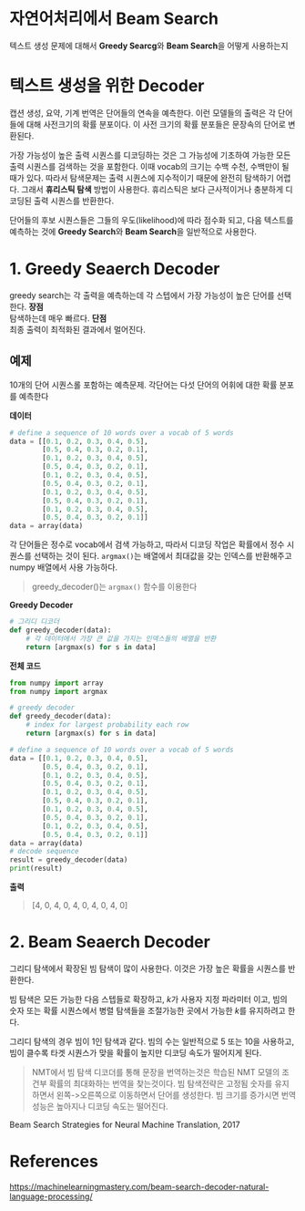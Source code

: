 # 자연어처리에서 Beam Search
텍스트 생성 문제에 대해서 **Greedy Searcg**와 **Beam Search**을 어떻게 사용하는지 

# 텍스트 생성을 위한 Decoder
캡션 생성, 요약, 기계 번역은 단어들의 연속을 예측한다. 이런 모델들의 출력은 각 단어들에 대해 사전크기의 확률 분포이다. 이 사전 크기의 확률 분포들은 문장속의 단어로 변환된다.  
  
가장 가능성이 높은 출력 시퀀스를 디코딩하는 것은 그 가능성에 기초하여 가능한 모든 출력 시퀀스를 검색하는 것을 포함한다. 이때 vocab의 크기는 수백 수천, 수백만이 될때가 있다. 따라서 
탐색문제는 출력 시퀀스에 지수적이기 때문에 완전히 탐색하기 어렵다. 그래서 **휴리스틱 탐색** 방법이 사용한다. 휴리스틱은 보다 근사적이거나 충분하게 디코딩된 출력 시퀀스를 반환한다.  
  
단어들의 후보 시퀀스들은 그들의 우도(likelihood)에 따라 점수화 되고, 다음 텍스트를 예측하는 것에 **Greedy Search**와 **Beam Search**을 일반적으로 사용한다.

# 1. Greedy Seaerch Decoder
greedy search는 각 출력을 예측하는데 각 스텝에서 가장 가능성이 높은 단어를 선택한다. 
**장점**  
탐색하는데 매우 빠르다.
**단점**  
최종 출력이 최적화된 결과에서 멀어진다.
  
## 예제
10개의 단어 시퀀스롤 포함하는 예측문제. 각단어는 다섯 단어의 어휘에 대한 확률 분포를 예측한다

**데이터**  
```python
# define a sequence of 10 words over a vocab of 5 words
data = [[0.1, 0.2, 0.3, 0.4, 0.5],
		[0.5, 0.4, 0.3, 0.2, 0.1],
		[0.1, 0.2, 0.3, 0.4, 0.5],
		[0.5, 0.4, 0.3, 0.2, 0.1],
		[0.1, 0.2, 0.3, 0.4, 0.5],
		[0.5, 0.4, 0.3, 0.2, 0.1],
		[0.1, 0.2, 0.3, 0.4, 0.5],
		[0.5, 0.4, 0.3, 0.2, 0.1],
		[0.1, 0.2, 0.3, 0.4, 0.5],
		[0.5, 0.4, 0.3, 0.2, 0.1]]
data = array(data)
```
각 단어들은 정수로 vocab에서 검색 가능하고, 따라서 디코딩 작업은 확률에서 정수 시퀀스를 선택하는 것이 된다.
`argmax()`는 배열에서 최대값을 갖는 인덱스를 반환해주고 numpy 배열에서 사용 가능하다.  
> greedy_decoder()는 `argmax()` 함수를 이용한다

**Greedy Decoder**  
```python
# 그리디 디코더
def greedy_decoder(data):
    # 각 데이터에서 가장 큰 값을 가지는 인덱스들의 배열을 반환
	return [argmax(s) for s in data]
```

**전체 코드**
```python
from numpy import array
from numpy import argmax

# greedy decoder
def greedy_decoder(data):
	# index for largest probability each row
	return [argmax(s) for s in data]

# define a sequence of 10 words over a vocab of 5 words
data = [[0.1, 0.2, 0.3, 0.4, 0.5],
		[0.5, 0.4, 0.3, 0.2, 0.1],
		[0.1, 0.2, 0.3, 0.4, 0.5],
		[0.5, 0.4, 0.3, 0.2, 0.1],
		[0.1, 0.2, 0.3, 0.4, 0.5],
		[0.5, 0.4, 0.3, 0.2, 0.1],
		[0.1, 0.2, 0.3, 0.4, 0.5],
		[0.5, 0.4, 0.3, 0.2, 0.1],
		[0.1, 0.2, 0.3, 0.4, 0.5],
		[0.5, 0.4, 0.3, 0.2, 0.1]]
data = array(data)
# decode sequence
result = greedy_decoder(data)
print(result)
```
**출력**
> [4, 0, 4, 0, 4, 0, 4, 0, 4, 0]

# 2. Beam Seaerch Decoder
그리디 탐색에서 확장된 빔 탐색이 많이 사용한다. 이것은 가장 높은 확률을 시퀀스를 반환한다. 
  
빔 탐색은 모든 가능한 다음 스텝들로 확장하고, $k$가 사용자 지정 파라미터 이고, 빔의 숫자 또는  확률 시퀀스에서 병렬 탐색들을 조절가능한 곳에서 가능한 $k$를 유지하려고 한다.  
  
그리디 탐색의 경우 빔이 1인 탐색과 같다. 빔의 수는 일반적으로 5 또는 10을 사용하고, 빔이 클수록 타겟 시퀀스가 맞을 확률이 높지만 디코딩 속도가 떨어지게 된다.  
  
> NMT에서 빔 탐색 디코더를 통해 문장을 번역하는것은 학습된 NMT 모델의 조건부 확률의 최대화하는 번역을 찾는것이다. 빔 탐색전략은 고정됨 숫자를 유지하면서 왼쪽->오른쪽으로 이동하면서 단어를 생성한다. 빔 크기를 증가시면 번역 성능은 높아지나 디코딩 속도는 떨어진다.  
  
Beam Search Strategies for Neural Machine Translation, 2017



# References
https://machinelearningmastery.com/beam-search-decoder-natural-language-processing/
